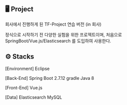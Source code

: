 ## 🖥️ Project

회사에서 진행하게 된 TF-Project 연습 버전 (in 회사)

정식으로 시작하기 전 다양한 실험을 위한 프로젝트이며,
처음으로 SpringBoot/Vue.js/Elasticsearch 를 도입하여 사용한다.


## ⚙️ Stacks

[Environment]
Eclipse

[Back-End]
Spring Boot 2.7.12
gradle
Java 8

[Front-End]
Vue.js

[Data]
Elasticsearch
MySQL
